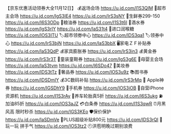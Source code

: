 【京东优惠活动领券大全11月12日】
💰返场会场
https://u.jd.com/I1S3QIM
🛒超市主会场
https://u.jd.com/IgS3IE4
https://u.jd.com/IrS3sNY
🥩生鲜券299-150
https://u.jd.com/I6S3ODp
🍚粮油券
https://u.jd.com/I1S3t6I 
🍺酒水券
https://u.jd.com/IgS3rIY
https://u.jd.com/IaS31t4
🍃进口润喉糖
https://u.jd.com/IOS3ITU
🏷超市领劵中心
https://u.jd.com/IDS3qa1
🏷领券中心
https://u.jd.com/IrS3bjN
https://u.jd.com/IaS3bbX
🖥家电ＺＦ补贴券
https://u.jd.com/IaS3QdP
💰家具膨胀券
https://u.jd.com/IrS3in3
💰黄金券
https://u.jd.com/IrS3r3T
👟童装童鞋券
https://u.jd.com/IgS3g6E
🍼母婴主会场
https://u.jd.com/IaS3tvm 
https://u.jd.com/I6SDo47 
💄美妆券
https://u.jd.com/IDS3tTz
👜奢品券
https://u.jd.com/IOS3u9z
📚图书券
https://u.jd.com/IDSDmIY
💰3C数码补贴
https://u.jd.com/IrS3rMq
 Apple神券
https://u.jd.com/IGSDhY9
📱手机券
https://u.jd.com/IOS3iOB
📱自营iPhone资源机
https://u.jd.com/I1S3rAy
🛞养车轮胎真5折
https://u.jd.com/I6S3ukg
⛽加油85折
https://u.jd.com/IOS3aJZ
💳白条券
https://u.jd.com/I1S3qwR
⏰月黑风高 限时秒杀
https://u.jd.com/IGS3KEo
🛡保价保护
https://u.jd.com/IaSDmVe
👑PLUS超级补贴800元
https://u.jd.com/IDS3rQI 
🎰玩一玩 拼手气
https://u.jd.com/IOS3tz2
🕙洪苞明晚过期别浪费